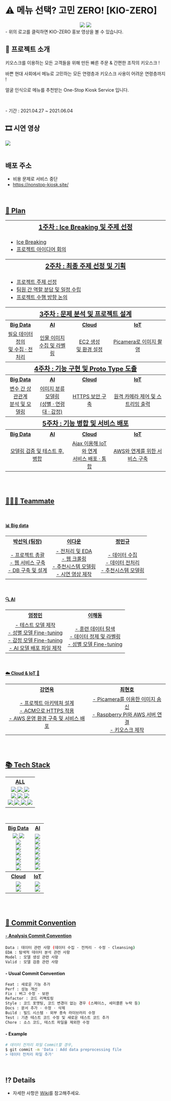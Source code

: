 <div id=readme>
  <div id=header align="center">
    <h1 style="text-align:left;">⚠️ 메뉴 선택? 고민 ZERO! [KIO-ZERO]</h1>
    <img src=https://capsule-render.vercel.app/api?type=waving&color=FFD159&height=250&text=[KIO-ZERO]%20Project&&fontAlignY=45&desc=%20Multicampus&Desc&descAlignY=25&descAlign=21>
    <a href="https://youtu.be/3aQ5gYiTbI0"><img src="https://user-images.githubusercontent.com/76501345/120985259-68bb1b00-c7b6-11eb-857c-f506df30dfb6.png"></a>
  </div>
  - 위의 로고를 클릭하면 KIO-ZERO 홍보 영상을 볼 수 있습니다.
  <br>
  <div id=container>
    <div id=intro>
      <h2>📌 프로젝트 소개</h2>
      <p>키오스크를 이용하는 모든 고객들을 위해 만든 빠른 주문 & 간편한 조작의 키오스크 !</p>
      <p>바쁜 현대 사회에서 메뉴로 고민하는 모든 연령층과 키오스크 사용이 어려운 연령층까지 !</p>
      <p>얼굴 인식으로 메뉴를 추천받는 One-Stop Kiosk Service 입니다.</p>
      <br>
      <p>- 기간 : 2021.04.27 ~ 2021.06.04</p>
    </div>
    <div>
    	<h2>
            🎞 시연 영상
        </h2>    
        <img src="https://user-images.githubusercontent.com/51108153/122676752-557a6780-d21a-11eb-9be7-59ec678473e3.gif">
    </div>
    <br>
    <div id=address>
        <h2>
            배포 주소
        </h2>
        <ul>
            <li>비용 문제로 서비스 중단</li>
            <li><a href="https://nonstop-kiosk.site/">https://nonstop-kiosk.site/</a</li>
        </ul>
        <br>
    </div>
    <div id=plan>
      <h2>📅 Plan</h2>
      <table  style="text-align:center;">
        <tr>
          <th colspan="4" style="font-size:20px">1주차 : Ice Breaking 및 주제 선정</th>
        </tr>
        <tr>
          <td colspan="4">
            <ul style="text-align:left;">
              <li>Ice Breaking</li>
              <li>프로젝트 아이디어 회의</li>
            </ul>
          </td>
        </tr>
        <tr>
          <th colspan="4" style="font-size:20px">2주차 : 최종 주제 선정 및 기획</th>
        </tr>
        <tr>
          <td colspan="4">
            <ul style="text-align:left;">
              <li>프로젝트 주제 선정</li>
              <li>팀원 간 역할 분담 및 일정 수립</li>
              <li>프로젝트 수행 방향 논의</li>
            </ul>
          </td>
        </tr>
        <tr style="font-size:20px;">
          <th colspan="4">3주차 : 문제 분석 및 프로젝트 설계</th>
        </tr>
        <tr>
          <th>Big Data</th>
          <th>AI</th>
          <th>Cloud</th>
          <th>IoT</th>
        </tr>
        <tr>
          <td>필요 데이터 정의<br>및 수집 · 전처리</td>
          <td>인물 이미지<br>수집 및 라벨링</td>
          <td>EC2 생성 <br>및 환경 설정</td>
          <td>Picamera로 이미지 촬영</td>
        </tr>
        <tr style="font-size:20px;">
          <th colspan="4">4주차 : 기능 구현 및 Proto Type 도출</th>
        </tr>
        <tr>
          <th>Big Data</th>
          <th>AI</th>
          <th>Cloud</th>
          <th>IoT</th>
        </tr>
        <tr>
          <td>변수 간 상관관계<br>분석 및 모델링</td>
          <td>이미지 분류 모델링<br>(성별 · 연령대 · 감정)</td>
          <td>HTTPS 보안 구축</td>
          <td>원격 카메라 제어 및 스트리밍 출력</td>
        </tr>
        <tr style="font-size:20px;">
          <th colspan="4">5주차 : 기능 병합 및 서비스 배포</th>
        </tr>
        <tr>
          <th>Big Data</th>
          <th>AI</th>
          <th>Cloud</th>
          <th>IoT</th>
        </tr>
        <tr>
          <td colspan="2">모델링 검증 및 테스트 후, 병합</td>
          <td>Ajax 이용해 IoT와 연계<br>서비스 배포 · 통합</td>
          <td>AWS와 연계를 위한 서비스 구축</td>
        </tr>
      </table>
    </div>
    <br>
    <br>
    <div id=teammate>
      <h2>👨‍👩‍👧 Teammate</h2>
      <br>
      <h4>📊 Big data</h4>
      <table style="text-align:center;">
      	<tr>
          <th><a href="https://github.com/parksimis">박선익</a> (팀장)</th>
          <th><a href="https://github.com/leedawoon">이다운</a></th>
          <th><a href="https://github.com/topdury">정민규</a></th>
        </tr>
        <tr>
          <td>
            - 프로젝트 총괄<br>
            - 웹 서비스 구축<br>
            - DB 구축 및 설계
          </td>
          <td>
            - 전처리 및 EDA<br>
            - 웹 크롤링<br>
            - 추천시스템 모델링<br>
            - 시연 영상 제작
          </td>
          <td>
            - 데이터 수집<br>
            - 데이터 전처리<br>
            - 추천시스템 모델링
          </td>
        </tr>
      </table>
      <br>
      <h4>🔍 AI</h4>
      <table style="text-align:center;">
      	<tr>
          <th><a href="https://github.com/jungmin0710">엄정민</a></th>
          <th><a href="https://github.com/leegongja07">이해동</a></th>
        </tr>
        <tr>
          <td>
            - 테스트 모델 제작<br>
            - 성별 모델 Fine-tuning<br>
            - 감정 모델 Fine-tuning<br>
            - AI 모델 배포 파일 제작
          </td>
          <td>
            - 훈련 데이터 탐색<br>
            - 데이터 정제 및 라벨링<br>
            - 성별 모델 Fine-tuning
          </td>
        </tr>       
      </table>
      <br>
      <h4>☁️ Cloud & IoT 🔩</h4>
      <table style="text-align:center;">
      	<tr>
          <th><a href="https://github.com/janine-kang">강연옥</a></th>
          <th><a href="https://github.com/choihhh">최현호</a></th>
        </tr>
        <tr>
          <td>
            - 프로젝트 아키텍쳐 설계<br>
            - ACM으로 HTTPS 적용<br>
            - AWS 운영 환경 구축 및 서비스 배포
          </td>
          <td>
            - Picamera를 이용한 이미지 송신<br>
            - Raspberry Pi와 AWS 서버 연결<br>
            - 키오스크 제작
          </td>
        </tr>       
      </table>
    </div>
    <br>
    <br>
    <div id=tech_stack>
      <h2>📚 Tech Stack</h2>
      <table style="text-align:center;">
        <tr>
          <th>ALL</th>
        </tr>
        <tr>
          <td>
            <img src="https://img.shields.io/badge/Git-gray?style=plastic&logo=git">
            <img src="https://img.shields.io/badge/GitHub-gray?style=plastic&logo=github">
            <img src="https://img.shields.io/badge/Google_Drive-gray?style=plastic&logo=google-drive"><br>
            <img src="https://img.shields.io/badge/Jupyter-v1.0.0-orange?style=plastic&logo=jupyter">
            <img src="https://img.shields.io/badge/VSCode-v1.56.2-blue?style=plastic&logo=visual-studio-code">
            <img src="https://img.shields.io/badge/Google_Colab-gray?style=plastic&logo=google-colab"><br>
            <img src="https://img.shields.io/badge/Flask-v2.0.1-lightgray?style=plastic&logo=flask">
            <img src="https://img.shields.io/badge/Javascript-ES6+-yellow?style=plastic&logo=javascript">
            <img src="https://img.shields.io/badge/MySQL-v15.1-blue?style=plastic&logo=mysql">
            <img src="https://img.shields.io/badge/MariaDB-v10.5.10-navy?style=plastic&logo=mariadb">
          </td>
        </tr>
      </table>
      <br>
      <table style="text-align:center;">
        <tr>
          <th>Big Data</th>
          <th>AI</th>
        </tr>
        <tr>
          <td>
            <img src="https://img.shields.io/badge/Python-v3.9-blue?style=plastic&logo=python">
            <img src="https://img.shields.io/badge/R-v4.0.4-lightgray?style=plastic&logo=r"><br>
            <img src="https://img.shields.io/badge/Pandas-v1.2.3-blue?style=plastic&logo=pandas"><br>
            <img src="https://img.shields.io/badge/NumPy-v1.19.5-yellow?style=plastic&logo=numpy"><br>
            <img src="https://img.shields.io/badge/Scikit_Learn-v0.24.1-orange?style=plastic&logo=scikit-learn"><br>
            <img src="https://img.shields.io/badge/Matplotlib-v3.3.4-lightgray?style=plastic&logo=matplotlib"><br>
            <img src="https://img.shields.io/badge/Seaborn-v3.3.4-lightgray?style=plastic&logo=seaborn"><br>
            <img src="https://img.shields.io/badge/BeautifulSoup4-v4.6.0-green?style=plastic&logo=beautifulsoup">
          </td>
          <td>
            <img src="https://img.shields.io/badge/Python-v3.9-blue?style=plastic&logo=python"><br>
            <img src="https://img.shields.io/badge/Pandas-v1.2.3-blue?style=plastic&logo=pandas"><br>
            <img src="https://img.shields.io/badge/Keras-v2.4.3-red?style=plastic&logo=keras"><br>
            <img src="https://img.shields.io/badge/Tensorflow-v2.5.0rc1-orange?style=plastic&logo=tensorflow"><br>
            <img src="https://img.shields.io/badge/NumPy-v1.19.5-yellow?style=plastic&logo=numpy"><br>
            <img src="https://img.shields.io/badge/Pillow-v8.1.2-yellow?style=plastic"><br>
            <img src="https://img.shields.io/badge/OpenCV-v4.5.2.52-green?style=plastic&logo=opencv">
          </td>
        </tr>
        <tr>
          <th>Cloud</th>
          <th>IoT</th>
        </tr>
        <tr>
          <td>
            <img src="https://img.shields.io/badge/AWS-gray?style=plastic&logo=amazon-aws"><br>
            <img src="https://img.shields.io/badge/Docker-v19.03.11-blue?style=plastic&logo=docker">
          </td>
          <td>
            <img src="https://img.shields.io/badge/Raspberry_Pi-red?style=plastic&logo=raspberry-pi"><br>
            <img src="https://img.shields.io/badge/Ubuntu-v20.10-orange?style=plastic&logo=ubuntu">
          </td>
        </tr>
      </table>
    </div>
    <br>
    <br>
  </div>
</div>




## 🚥 Commit Convention

#### - Analysis Commit Convention

```bash
Data : 데이터 관련 사항 (데이터 수집 · 전처리 · 수정 · Cleansing)
EDA : 탐색적 데이터 분석 관련 사항
Model : 모델 생성 관련 사항
Valid : 모델 검증 관련 사항
```

#### - Usual Commit Convention

```bash
Feat : 새로운 기능 추가
Perf : 성능 개선
Fix : 버그 수정 · 보완
Refactor : 코드 리팩토링
Style : 코드 포맷팅, 코드 변경이 없는 경우 (스페이스, 세미콜론 누락 등)
Docs : 문서 추가 · 수정 · 삭제
Build : 빌드 시스템 · 외부 종속 라이브러리 수정
Test : 기존 테스트 코드 수정 및 새로운 테스트 코드 추가
Chore : 소스 코드, 테스트 파일을 제외한 수정
```

#### - Example

```bash
# 데이터 전처리 파일 Commit할 경우,
$ git commit -m 'Data : Add data preprocessing file
> 데이터 전처리 파일 추가'
```

<br>

## ⁉️ Details

- 자세한 사항은 [Wiki](https://github.com/parksimis/One-Stop-Kiosk/wiki)를 참고해주세요.

